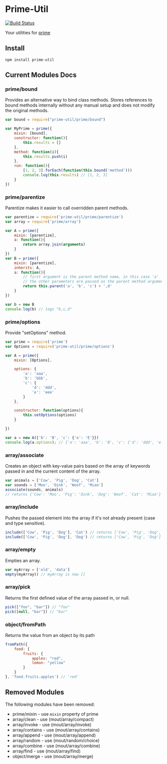 Prime-Util
==========

[![Build Status](https://secure.travis-ci.org/arian/prime-util.png)](http://travis-ci.org/arian/prime-util)

Your utilities for [prime](https://github.com/mootools/prime)

## Install

    npm install prime-util

## Current Modules Docs

### prime/bound

Provides an alternative way to bind class methods. Stores references to bound
methods internally without any manual setup and does not modify the original
methods.

```js
var bound = require("prime-util/prime/bound")

var MyPrime = prime({
    mixin: [bound],
    constructor: function(){
        this.results = []
    },
    method: function(i){
        this.results.push(i)
    },
    run: function(){
        [1, 2, 3].forEach(function(this.bound('method')))
        console.log(this.results) // [1, 2, 3]
    }
})
```

### prime/parentize

Parentize makes it easier to call overridden parent methods.

```js
var parentize = require('prime-util/prime/parentize')
var array = require('prime/array')

var A = prime({
    mixin: [parentize],
    a: function(){
        return array.join(arguments)
    }
})
var B = prime({
    mixin: [parentize],
    inherits: A,
    a: function(){
        // first argument is the parent method name, in this case 'a'
        // the other parameters are passed as the parent method arguments
        return this.parent('a', 'b', 'c') + ',d'
    }
})

var b = new B
console.log(b) // logs "b,c,d"
```

### prime/options

Provide "setOptions" method.

```js
var prime = require('prime')
var Options = require('prime-util/prime/options')

var A = prime({
    mixin: [Options],

    options: {
        'a': 'aaa',
        'b': 'bbb',
        'c': {
            'd': 'ddd',
            'e': 'eee'
        }
    },

    constructor: function(options){
        this.setOptions(options)
    }

})

var a = new A({'b': 'B', 'c': {'e': 'E'}})
console.log(a.options); // {'a': 'aaa', 'b': 'B', 'c': {'d': 'ddd', 'e': 'E'}}
```

### array/associate

Creates an object with key-value pairs based on the array of keywords passed in
and the current content of the array.

```js
var animals = ['Cow', 'Pig', 'Dog', 'Cat']
var sounds = ['Moo', 'Oink', 'Woof', 'Miao']
associate(sounds, animals)
// returns {'Cow': 'Moo', 'Pig': 'Oink', 'Dog': 'Woof', 'Cat': 'Miao'}
```

### array/include

Pushes the passed element into the array if it's not already present (case and
type sensitive).

```js
include(['Cow', 'Pig', 'Dog'], 'Cat') // returns ['Cow', 'Pig', 'Dog', 'Cat']
include(['Cow', 'Pig', 'Dog'], 'Dog') // returns ['Cow', 'Pig', 'Dog']
```

### array/empty

Empties an array.

```js
var myArray = ['old', 'data']
empty(myArray)) // myArray is now []
```

### array/pick

Returns the first defined value of the array passed in, or null.

```js
pick(["foo", "bar"]) // "foo"
pick([null, "bar"]) // "bar"
```

### object/fromPath

Returns the value from an object by its path

```js
fromPath({
    food: {
        fruits: {
            apples: "red",
            lemon: "yellow"
        }
    }
}, 'food.fruits.apples') // 'red'
```

## Removed Modules
The following modules have been removed:
* prime/mixin - use `mixin` property of prime
* array/clean - use (mout/array/compact)
* array/invoke - use (mout/array/invoke)
* array/contains - use (mout/array/contains)
* array/append - use (mout/array/append)
* array/random - use (mout/random/choice)
* array/combine - use (mout/array/combine)
* array/find - use (mout/array/find)
* object/merge - use (mout/array/merge)
